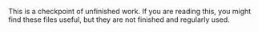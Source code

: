 This is a checkpoint of unfinished work. If you are reading this,
you might find these files useful, but they are not finished
and regularly used.